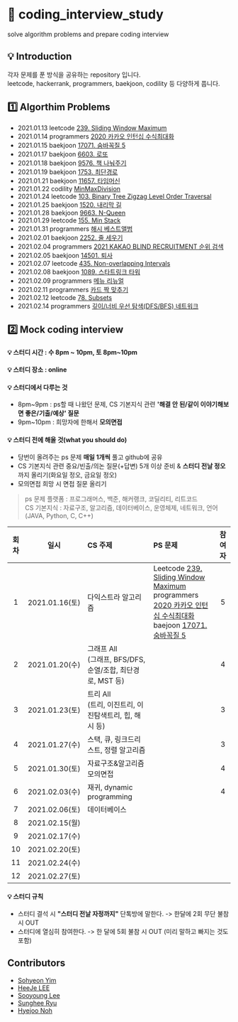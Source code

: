 # 🙏 coding_interview_study
solve algorithm problems and prepare coding interview    

## 💡 Introduction    
각자 문제를 푼 방식을 공유하는 repository 입니다.     
leetcode, hackerrank, programmers, baekjoon, codility 등 다양하게 풉니다.     

## 1️⃣ Algorthim Problems      
- 2021.01.13 leetcode [239. Sliding Window Maximum](https://leetcode.com/problems/sliding-window-maximum/)         
- 2021.01.14 programmers [2020 카카오 인턴십 수식최대화](https://programmers.co.kr/learn/courses/30/lessons/67257)     
- 2021.01.15 baekjoon [17071. 숨바꼭질 5](https://www.acmicpc.net/problem/17071)
- 2021.01.17 baekjoon [6603. 로또](https://www.acmicpc.net/problem/6603)
- 2021.01.18 baekjoon [9576. 책 나눠주기](https://www.acmicpc.net/problem/9576)
- 2021.01.19 baekjoon [1753. 최단경로](https://www.acmicpc.net/problem/1753)
- 2021.01.21 baekjoon [11657. 타임머신](https://www.acmicpc.net/problem/11657)    
- 2021.01.22 codility [MinMaxDivision](https://app.codility.com/programmers/lessons/14-binary_search_algorithm/min_max_division/)  
- 2021.01.24 leetcode [103. Binary Tree Zigzag Level Order Traversal](https://leetcode.com/problems/binary-tree-zigzag-level-order-traversal/)  
- 2021.01.25 baekjoon [1520. 내리막 길](https://www.acmicpc.net/problem/1520)    
- 2021.01.28 baekjoon [9663. N-Queen](https://www.acmicpc.net/problem/9663)    
- 2021.01.29 leetcode [155. Min Stack](https://leetcode.com/problems/min-stack/)     
- 2021.01.31 programmers [해시 베스트앨범](https://programmers.co.kr/learn/courses/30/lessons/42579)     
- 2021.02.01 baekjoon [2252. 줄 세우기](https://www.acmicpc.net/problem/2252)     
- 2021.02.04 programmers [2021 KAKAO BLIND RECRUITMENT 순위 검색](https://programmers.co.kr/learn/courses/30/lessons/72412)    
- 2021.02.05 baekjoon [14501. 퇴사](https://www.acmicpc.net/problem/14501)     
- 2021.02.07 leetcode [435. Non-overlapping Intervals](https://leetcode.com/problems/non-overlapping-intervals/)
- 2021.02.08 baekjoon [1089. 스타트링크 타워](https://www.acmicpc.net/problem/1089)    
- 2021.02.09 programmers [메뉴 리뉴얼](https://programmers.co.kr/learn/courses/30/lessons/72411)     
- 2021.02.11 programmers [카드 짝 맞추기](https://programmers.co.kr/learn/courses/30/lessons/72415)     
- 2021.02.12 leetcode [78. Subsets](https://leetcode.com/problems/subsets/description/)
- 2021.02.14 programmers [깊이/너비 우선 탐색(DFS/BFS) 네트워크](https://programmers.co.kr/learn/courses/30/lessons/43162)


## 2️⃣ Mock coding interview    
#### 💡 스터디 시간 : 수 8pm ~ 10pm, 토 8pm~10pm          

#### 💡 스터디 장소 : online     

#### 💡 스터디에서 다루는 것     
- 8pm~9pm : ps할 때 나왔던 문제, CS 기본지식 관련 **'해결 안 된/같이 이야기해보면 좋은/기출/예상' 질문**              
- 9pm~10pm : 희망자에 한해서 **모의면접**      

#### 💡 스터디 전에 해올 것(what you should do)     
- 당번이 올려주는 ps 문제 **매일 1개씩** 풀고 github에 공유   
- CS 기본지식 관련 중요/빈출/의논 질문(+답변) 5개 이상 준비 & **스터디 전날 정오** 까지 올리기(화요일 정오, 금요일 정오)           
- 모의면접 희망 시 면접 질문 올리기     

> ps 문제 플랫폼 : 프로그래머스, 백준, 해커랭크, 코딜리티, 리트코드     
> CS 기본지식 : 자료구조, 알고리즘, 데이터베이스, 운영체제, 네트워크, 언어(JAVA, Python, C, C++)     

|회차|일시|CS 주제|PS 문제|참여자|             
|:---:|:---:|:---|:---|:---:|     
|1|2021.01.16(토)|다익스트라 알고리즘|Leetcode [239. Sliding Window Maximum](https://leetcode.com/problems/sliding-window-maximum/)<br> programmers [2020 카카오 인턴십 수식최대화](https://programmers.co.kr/learn/courses/30/lessons/67257)<br> baejoon [17071. 숨바꼭질 5](https://www.acmicpc.net/problem/17071)|5|      
|2|2021.01.20(수)|그래프 All<br>(그래프, BFS/DFS, 순열/조합, 최단경로, MST 등)||4|         
|3|2021.01.23(토)|트리 All<br>(트리, 이진트리, 이진탐색트리, 힙, 해시 등)||3|   
|4|2021.01.27(수)|스택, 큐, 링크드리스트, 정렬 알고리즘||3|    
|5|2021.01.30(토)|자료구조&알고리즘 모의면접||4|     
|6|2021.02.03(수)|재귀, dynamic programming||4|    
|7|2021.02.06(토)|데이터베이스||    
|8|2021.02.15(월)|||   
|9|2021.02.17(수)|||   
|10|2021.02.20(토)|||   
|11|2021.02.24(수)|||   
|12|2021.02.27(토)|||   

#### 💡 스터디 규칙     
- 스터디 결석 시 **"스터디 전날 자정까지"** 단톡방에 말한다. -> 한달에 2회 무단 불참시 OUT    
- 스터디에 열심히 참여한다. -> 한 달에 5회 불참 시 OUT (미리 말하고 빠지는 것도 포함)       

## Contributors     
- [Sohyeon Yim](https://github.com/sohyunwriter)            
- [HeeJe LEE](https://github.com/holim0)         
- [Sooyoung Lee](https://github.com/syleemk)          
- [Sunghee Ryu](https://github.com/S4nop)     
- [Hyejoo Noh](https://github.com/heyzoou)     

